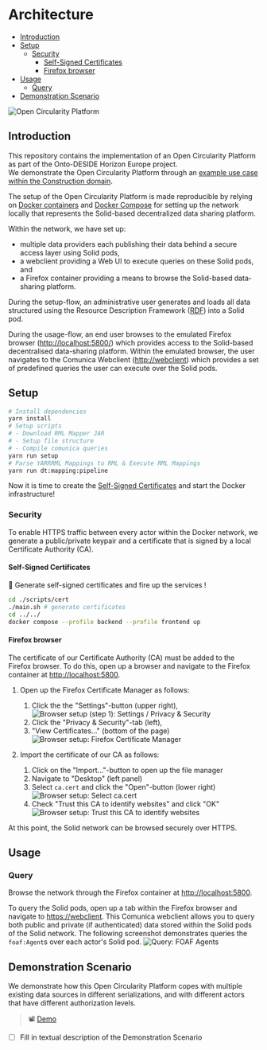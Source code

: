 <!-- omit in toc -->
# Architecture

- [Introduction](#introduction)
- [Setup](#setup)
  - [Security](#security)
    - [Self-Signed Certificates](#self-signed-certificates)
    - [Firefox browser](#firefox-browser)
- [Usage](#usage)
  - [Query](#query)
- [Demonstration Scenario](#demonstration-scenario)

![Open Circularity Platform](doc/img/ocp.png)

## Introduction

This repository contains the implementation
of an Open Circularity Platform as part of the Onto-DESIDE Horizon Europe project.</br>
We demonstrate the Open Circularity Platform through an [example use case within the Construction domain](./doc/construction-use-case.md).

The setup of the Open Circularity Platform is made reproducible by relying on [Docker containers](https://www.docker.com/resources/what-container/) and
[Docker Compose](https://docs.docker.com/compose/) for setting up the network locally
that represents the Solid-based decentralized data sharing platform.

Within the network, we have set up:

- multiple data providers each publishing their data behind a secure access layer using Solid pods,
- a webclient providing a Web UI to execute queries on these Solid pods, and
- a Firefox container providing a means to browse the Solid-based data-sharing platform.
 
During the setup-flow, an administrative user generates and loads all data structured using the Resource Description Framework ([RDF](https://www.w3.org/TR/rdf11-primer/)) into a Solid pod.

During the usage-flow, an end user browses to the emulated Firefox browser (<http://localhost:5800/>)
which provides access to the Solid-based decentralised data-sharing platform.
Within the emulated browser, the user navigates to the Comunica Webclient (<http://webclient>)
which provides a set of predefined queries the user can execute over the Solid pods. 

## Setup

```bash
# Install dependencies
yarn install
# Setup scripts
# - Download RML Mapper JAR
# - Setup file structure
# - Compile comunica queries
yarn run setup
# Parse YARRRML Mappings to RML & Execute RML Mappings
yarn run dt:mapping:pipeline
```

Now it is time to create the  [Self-Signed Certificates](#self-signed-certificates) and start the Docker infrastructure!

### Security

To enable HTTPS traffic between every actor within the Docker network,
we generate a public/private keypair and a certificate that is signed by
a local Certificate Authority (CA).

#### Self-Signed Certificates

🚀 Generate self-signed certificates and fire up the services !

```bash
cd ./scripts/cert
./main.sh # generate certificates
cd ../../
docker compose --profile backend --profile frontend up
```

#### Firefox browser

The certificate of our Certificate Authority (CA) must be added to the Firefox
browser.
To do this,
open up a browser and navigate to the Firefox container at <http://localhost:5800>.

1. Open up the Firefox Certificate Manager as follows:
   1. Click the the "Settings"-button (upper right),
   ![Browser setup (step 1): Settings / Privacy & Security](doc/img/setup-browser-step1.png)
   2. Click the "Privacy & Security"-tab (left),
   3. "View Certificates..." (bottom of the page)
   ![Browser setup: Firefox Certificate Manager](doc/img/setup-browser-step2.png)
  
2. Import the certificate of our CA as follows:
   1. Click on the "Import..."-button to open up the file manager
   2. Navigate to "Desktop" (left panel)
   3. Select `ca.cert` and click the "Open"-button (lower right)
   ![Browser setup: Select `ca.cert`](doc/img/setup-browser-step3.png)
   4. Check "Trust this CA to identify websites" and click "OK"
   ![Browser setup: Trust this CA to identify websites](doc/img/setup-browser-step4.png)

At this point,
the Solid network can be browsed securely over HTTPS.

## Usage

### Query

Browse the network through the Firefox container at <http://localhost:5800>.

To query the Solid pods,
open up a tab within the Firefox browser and navigate to
<https://webclient>.
This Comunica webclient allows you to query both
public and private (if authenticated) data stored within the Solid pods of the
Solid network.
The following screenshot demonstrates queries the `foaf:Agent`s over each actor's Solid pod.
![Query: FOAF Agents](doc/img/query-agents.png)

## Demonstration Scenario

We demonstrate how this Open Circularity Platform copes with multiple existing data sources in different serializations,
and with different actors that have different authorization levels.

> 📽️ [Demo][screencast-d4_2]


- [ ] Fill in textual description of the Demonstration Scenario

[screencast-d4_2]: https://youtu.be/WkQUwIwi_1M
